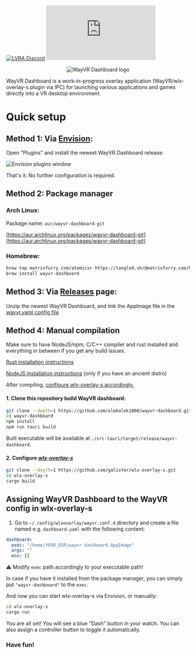 [![LVRA Discord](https://img.shields.io/discord/1065291958328758352?style=for-the-badge&logo=discord)](https://discord.gg/EHAYe3tTYa) [![LVRA Matrix](https://img.shields.io/matrix/linux-vr-adventures:matrix.org?logo=matrix&style=for-the-badge)](https://matrix.to/#/#linux-vr-adventures:matrix.org)

</p>

<p align="center">
	<img alt="WayVR Dashboard logo" src="./contrib/front.webp" width="auto"/>
</p>

WayVR Dashboard is a work-in-progress overlay application (WayVR/wlx-overlay-s plugin via IPC) for launching various applications and games directly into a VR desktop environment.

# Quick setup

## Method 1: Via [Envision](https://gitlab.com/gabmus/envision):

Open "Plugins" and install the newest WayVR Dashboard release:

![Envision plugins window](contrib/envision_installation.png)

That's it. No further configuration is required.

## Method 2: Package manager

### Arch Linux:

Package name: `aur/wayvr-dashboard-git`

[https://aur.archlinux.org/packages/wayvr-dashboard-git](https://aur.archlinux.org/packages/wayvr-dashboard-git)

### Homebrew:

```bash
brew tap matrixfurry.com/atomicxr https://tangled.sh/@matrixfurry.com/homebrew-atomicxr
brew install wayvr-dashboard
```

## Method 3: Via [Releases](https://github.com/olekolek1000/wayvr-dashboard/releases) page:

Unzip the newest WayVR Dashboard, and link the AppImage file in the [wayvr.yaml config file](#assigning-wayvr-dashboard-to-the-wayvr-config-in-wlx-overlay-s)

## Method 4: Manual compilation

Make sure to have NodeJS/npm, C/C++ compiler and rust installed and everything in between if you get any build issues.

[Rust installation instructions](https://www.rust-lang.org/tools/install)

[NodeJS installation instructions](https://nodejs.org/en/download) (only if you have an ancient distro)

After compiling, [configure wlx-overlay-s accordingly.](#assigning-wayvr-dashboard-to-the-wayvr-config-in-wlx-overlay-s)

#### 1. Clone this repository build WayVR dashboard:

```bash
git clone --depth=1 https://github.com/olekolek1000/wayvr-dashboard.git
cd wayvr-dashboard
npm install
npm run tauri build
```

Built executable will be available at `./src-tauri/target/release/wayvr-dashboard`.

#### 2. Configure _[wlx-overlay-s](https://github.com/galister/wlx-overlay-s)_

```bash
git clone --depth=1 https://github.com/galister/wlx-overlay-s.git
cd wlx-overlay-s
cargo build
```

## Assigning WayVR Dashboard to the WayVR config in wlx-overlay-s

1. Go to `~/.config/wlxoverlay/wayvr.conf.d` directory and create a file named e.g. `dashboard.yaml` with the following content:

```yaml
dashboard:
  exec: "/home/YOUR_DIR/wayvr-dashboard.AppImage"
  args: ""
  env: []
```

⚠️ Modify `exec` path accordingly to your executable path!

In case if you have it installed from the package manager, you can simply put `"wayvr-dashboard"` to the `exec`.

And now you can start wlx-overlay-s via Envision, or manually:

```bash
cd wlx-overlay-s
cargo run
```

You are all set! You will see a blue "Dash" button in your watch. You can also assign a controller button to toggle it automatically.

### Have fun!
